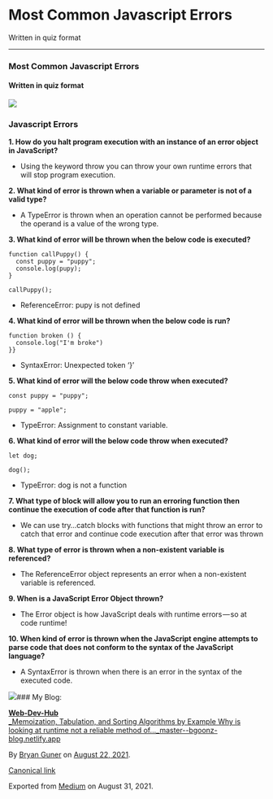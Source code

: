 # Most Common Javascript Errors

Written in quiz format

***

### Most Common Javascript Errors

#### Written in quiz format

![](https://cdn-images-1.medium.com/max/1200/0\*Z3bZOpQH9SFYpYZh.jpg)

### Javascript Errors

**1. How do you halt program execution with an instance of an error object in JavaScript?**

* Using the keyword throw you can throw your own runtime errors that will stop program execution.

**2. What kind of error is thrown when a variable or parameter is not of a valid type?**

* A TypeError is thrown when an operation cannot be performed because the operand is a value of the wrong type.

**3. What kind of error will be thrown when the below code is executed?**

```
function callPuppy() {
  const puppy = "puppy";
  console.log(pupy);
}

callPuppy();
```

* ReferenceError: pupy is not defined

**4. What kind of error will be thrown when the below code is run?**

```
function broken () {
  console.log("I'm broke")
}}
```

* SyntaxError: Unexpected token ‘}’

**5. What kind of error will the below code throw when executed?**

```
const puppy = "puppy";

puppy = "apple";
```

* TypeError: Assignment to constant variable.

**6. What kind of error will the below code throw when executed?**

```
let dog;

dog();
```

* TypeError: dog is not a function

**7. What type of block will allow you to run an erroring function then continue the execution of code after that function is run?**

* We can use try…catch blocks with functions that might throw an error to catch that error and continue code execution after that error was thrown

**8. What type of error is thrown when a non-existent variable is referenced?**

* The ReferenceError object represents an error when a non-existent variable is referenced.

**9. When is a JavaScript Error Object thrown?**

* The Error object is how JavaScript deals with runtime errors — so at code runtime!

**10. When kind of error is thrown when the JavaScript engine attempts to parse code that does not conform to the syntax of the JavaScript language?**

* A SyntaxError is thrown when there is an error in the syntax of the executed code.

![](https://cdn-images-1.medium.com/max/800/0\*NV9Oo1MMTGfTlHWs.jpeg)### My Blog:

[**Web-Dev-Hub**\
_Memoization, Tabulation, and Sorting Algorithms by Example Why is looking at runtime not a reliable method of…_master--bgoonz-blog.netlify.app](https://master--bgoonz-blog.netlify.app)

By [Bryan Guner](https://medium.com/@bryanguner) on [August 22, 2021](https://medium.com/p/311ea1356a3d).

[Canonical link](https://medium.com/@bryanguner/most-common-javascript-errors-311ea1356a3d)

Exported from [Medium](https://medium.com) on August 31, 2021.
